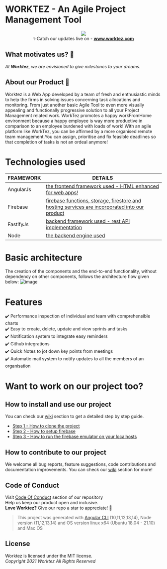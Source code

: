 # WORKTEZ - An Agile Project Management Tool

<p align="center">
  <img src="https://user-images.githubusercontent.com/67370801/149733068-2071c2e2-45b5-4fa8-9355-98f0702fb689.png"> <br>
  ✨Catch our updates live on - 
  <a href="www.worktez.com"><b>www.worktez.com</b></a>
</p>

## What motivates us? :punch:
_At **Worktez**, we are envisioned to give milestones to your dreams._

## About our Product :speech_balloon:

Worktez is a Web App developed by a team of fresh and enthusiastic minds to help the firms in solving issues concerning task allocations and monitoring.
From just another basic Agile Tool to even more visually appealing and functionally progressive solution to all your Project Management related work.
WorkTez promotes a happy workFromHome environment because a happy employee is way more productive in comparison to an employee burdened with loads of work!
With an agile platform like WorkTez, you can be affirmed by a more organised remote team management.You can assign, prioritise and fix feasible deadlines so that completion of tasks is not an ordeal anymore! 



# Technologies used

| FRAMEWORK | DETAILS |
| ------ | ------ |
| AngularJs | [the frontend framework used - HTML enhanced for web apps!][angular] |
| Firebase | [firebase functions, storage, firestore and hosting services are incorporated into our product][firebase] |
| FastifyJs | [backend framework used - rest API implementation][fastify] |
| Node | [the backend engine  used][node] |


# Basic architecture
The creation of the components and the end-to-end functionality, without dependency on other components, follows the architecture flow given below: 
![image](https://user-images.githubusercontent.com/67370801/149736181-dd88e05d-0171-4eaf-8dd5-d3e72b4b590f.png)


# Features
:heavy_check_mark: Performance inspection of individual and team with comprehensible charts <br>
:heavy_check_mark: Easy to create, delete, update and view sprints and tasks <br>
:heavy_check_mark: Notification system to integrate easy reminders <br>
:heavy_check_mark: Github integrations <br>
:heavy_check_mark: Quick Notes to jot down key points from meetings <br>
:heavy_check_mark: Automatic mail system to notify updates to all the members of an organisation <br>

# Want to work on our project too?

## How to install and use our project
You can check our [wiki] section to get a detailed step by step guide.
- [Step 1 - How to clone the project]
- [Step 2 - How to setup firebase]
- [Step 3 - How to run the firebase emulator on your localhosts]

## How to contribute to our project
We welcome all bug reports, feature suggestions, code contributions and documentation improvements. You can check our [wiki] section for more!


## Code of Conduct
Visit [Code Of Conduct] section of our repository <br>
Help us keep our product open and inclusive. <br>
<b>Love Worktez?</b> Give our repo a star to appreciate! :star2:

> This project was generated with [Angular CLI](https://github.com/angular/angular-cli) (10,11,12,13,14), Node version (11,12,13,14) and OS version linux x64 (Ubuntu 18.04 - 21.10) and Mac OS

## License
Worktez is licensed under the MIT license. <br>
_Copyright 2021 Worktez All Rights Reserved_

[Step 1 - How to clone the project]: <https://github.com/Worktez/worktez/wiki/How-to-get-started#how-to-clone>
[Step 2 - How to setup firebase]: <https://github.com/Worktez/worktez/wiki/How-to-get-started#firebase-setup>
[Step 3 - How to run the firebase emulator on your localhosts]: <https://github.com/Worktez/worktez/wiki/WorktrollyUi-Setup>
[angular]: <https://angular.io/docs>
[firebase]: <https://firebase.google.com/docs/web/setup>
[node]: <https://nodejs.org/en/docs/>
[fastify]: <https://www.fastify.io/docs/latest/>
[wiki]: <https://github.com/Worktez/worktez/wiki/How-to-get-started#how-to-contribute>
[Code Of Conduct]: <https://github.com/Worktez/worktez/blob/master/CODE_OF_CONDUCT.md>
